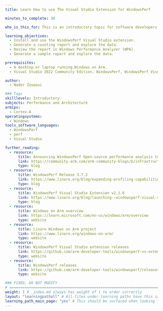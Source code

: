 ```yaml
---
title: Learn How to use The Visual Studio Extension for WindowsPerf

minutes_to_complete: 30

who_is_this_for: This is an introductory topic for software developers using Visual Studio on Windows on Arm who want to integrate WindowsPerf into their development flow.

learning_objectives:
  - Install and use the WindowsPerf Visual Studio extension.
  - Generate a counting report and explore the data.
  - Review the report in Windows Performance Analyzer (WPA). 
  - Generate a sample report and explore the data.

prerequisites:
  - A desktop or laptop running Windows on Arm.
  - Visual Studio 2022 Community Edition, WindowsPerf, WindowsPerf Visual Studio extension, and Windows Performance Analyzer (WPA) installed. 

author: 
  - Nader Zouaoui

### Tags
skilllevels: Introductory
subjects: Performance and Architecture
armips:
  - Cortex-A
operatingsystems:
  - Windows
tools_software_languages:
  - WindowsPerf
  - perf
  - Visual Studio

further_reading:
  - resource:
      title: Announcing WindowsPerf Open-source performance analysis tool for Windows on Arm
      link: https://community.arm.com/arm-community-blogs/b/infrastructure-solutions-blog/posts/announcing-windowsperf
      type: blog
  - resource:
      title: WindowsPerf Release 3.7.2
      link: https://www.linaro.org/blog/expanding-profiling-capabilities-with-windowsperf-372-release/
      type: blog
  - resource:
      title: WindowsPerf Visual Studio Extension v2.1.0
      link: https://www.linaro.org/blog/launching--windowsperf-visual-studio-extension-v210/
      type: blog
  - resource:
      title: Windows on Arm overview
      link: https://learn.microsoft.com/en-us/windows/arm/overview
      type: website
  - resource:
      title: Linaro Windows on Arm project
      link: https://www.linaro.org/windows-on-arm/
      type: website
  - resource:
      title: WindowsPerf Visual Studio extension releases
      link: https://github.com/arm-developer-tools/windowsperf-vs-extension/releases
      type: website
  - resource:
      title: WindowsPerf releases
      link: https://github.com/arm-developer-tools/windowsperf/releases
      type: website

### FIXED, DO NOT MODIFY
# ================================================================================
weight: 1 # _index.md always has weight of 1 to order correctly
layout: "learningpathall" # All files under learning paths have this same wrapper
learning_path_main_page: "yes" # This should be surfaced when looking for related content. Only set for _index.md of learning path content.
---
```


